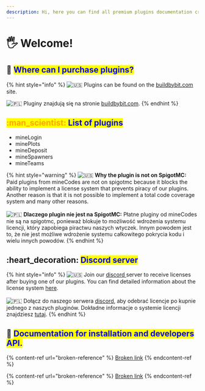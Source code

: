 ```yaml
---
description: Hi, here you can find all premium plugins documentation created by mineCodes.
---
```


# 🖐 Welcome!

## :tada: <mark style="color:blue;">Where can I purchase plugins?</mark>

{% hint style="info" %}
<img src="https://twemoji.maxcdn.com/2/svg/1f1fa-1f1f8.svg" alt="🇺🇸" data-size="line"> Plugins can be found on the [buildbybit.com](https://builtbybit.com/members/minecodes.247643/#resources) site.

<img src="https://twemoji.maxcdn.com/2/svg/1f1f5-1f1f1.svg" alt="🇵🇱" data-size="line"> Pluginy znajdują się na stronie [buildbybit.com](https://builtbybit.com/members/minecodes.247643/#resources).
{% endhint %}

## &#x20;<mark style="color:blue;"><mark style="color:orange;"><mark style="color:orange;"></mark> :man\_scientist: <mark style="color:blue;">List of plugins</mark>

* mineLogin
* minePlots
* mineDeposit
* mineSpawners
* mineTeams



{% hint style="warning" %}
<img src="https://twemoji.maxcdn.com/2/svg/1f1fa-1f1f8.svg" alt="🇺🇸" data-size="line"> **Why the plugin is not on SpigotMC:** Paid plugins from mineCodes are not on spigotmc because it blocks the ability to implement a license system that prevents piracy of our plugins. Another reason is that it is not possible to implement a total code coverage system and many other reasons.\
\
<img src="https://twemoji.maxcdn.com/2/svg/1f1f5-1f1f1.svg" alt="🇵🇱" data-size="line"> **Dlaczego plugin nie jest na SpigotMC:** Płatne pluginy od mineCodes nie są na spigotmc, ponieważ blokuje to możliwość wdrożenia systemu licencji, który zapobiega piractwu naszych wtyczek. Innym powodem jest to, że nie jest możliwe wdrożenie systemu całkowitego pokrycia kodu i wielu innych powodów.
{% endhint %}

## <mark style="color:blue;"></mark>:heart\_decoration: <mark style="color:blue;">Discord server</mark>

{% hint style="info" %}
<img src="https://twemoji.maxcdn.com/2/svg/1f1fa-1f1f8.svg" alt="🇺🇸" data-size="line"> Join our [discord ](https://discord.gg/37NXPX7tdc)server to receive licenses after buying one of our plugins. You can find detailed information about the license system [here](minelogin/configuration/license-key.md).\
\
<img src="https://twemoji.maxcdn.com/2/svg/1f1f5-1f1f1.svg" alt="🇵🇱" data-size="line"> Dołącz do naszego serwera [discord](https://discord.gg/37NXPX7tdc), aby odebrać licencje po kupnie jednego z naszych pluginów. Dokładne informacje o systemie licencji znajdziesz [tutaj](minelogin/configuration/license-key.md).
{% endhint %}

## 🍻 <mark style="color:blue;">Documentation for installation and developers API.</mark>

{% content-ref url="broken-reference" %}
[Broken link](broken-reference)
{% endcontent-ref %}

{% content-ref url="broken-reference" %}
[Broken link](broken-reference)
{% endcontent-ref %}

